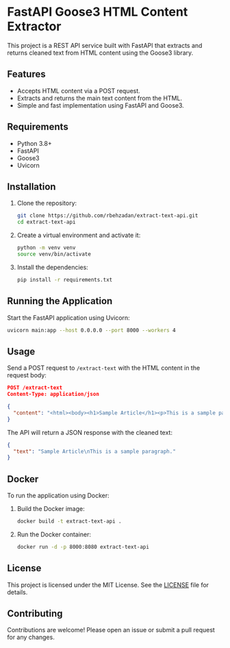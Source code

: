 # FastAPI Goose3 HTML Content Extractor

This project is a REST API service built with FastAPI that extracts and returns cleaned text from HTML content using the Goose3 library.

## Features

- Accepts HTML content via a POST request.
- Extracts and returns the main text content from the HTML.
- Simple and fast implementation using FastAPI and Goose3.

## Requirements

- Python 3.8+
- FastAPI
- Goose3
- Uvicorn

## Installation

1. Clone the repository:

    ```bash
    git clone https://github.com/rbehzadan/extract-text-api.git
    cd extract-text-api
    ```

2. Create a virtual environment and activate it:

    ```bash
    python -m venv venv
    source venv/bin/activate
    ```

3. Install the dependencies:

    ```bash
    pip install -r requirements.txt
    ```

## Running the Application

Start the FastAPI application using Uvicorn:

```bash
uvicorn main:app --host 0.0.0.0 --port 8000 --workers 4
```

## Usage

Send a POST request to `/extract-text` with the HTML content in the request body:

```json
POST /extract-text
Content-Type: application/json

{
  "content": "<html><body><h1>Sample Article</h1><p>This is a sample paragraph.</p></body></html>"
}
```

The API will return a JSON response with the cleaned text:

```json
{
  "text": "Sample Article\nThis is a sample paragraph."
}
```

## Docker

To run the application using Docker:

1. Build the Docker image:

    ```bash
    docker build -t extract-text-api .
    ```

2. Run the Docker container:

    ```bash
    docker run -d -p 8000:8080 extract-text-api
    ```

## License

This project is licensed under the MIT License. See the [LICENSE](LICENSE) file for details.

## Contributing

Contributions are welcome! Please open an issue or submit a pull request for any changes.

